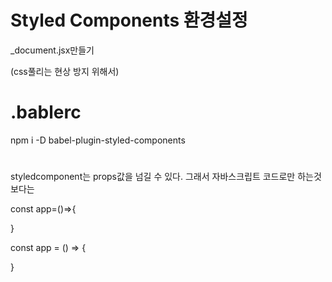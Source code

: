 # Styled Components 환경설정
 _document.jsx만들기

(css풀리는 현상 방지 위해서)

# .bablerc

npm i -D babel-plugin-styled-components

#
styledcomponent는 props값을 넘길 수 있다. 그래서 자바스크립트 코드로만 하는것보다는 


const app=()=>{

}

const app = () => {
    
}